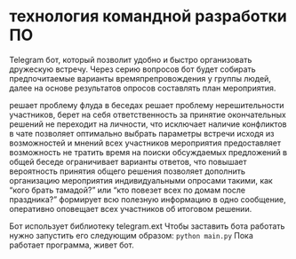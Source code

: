 # технология командной разработки ПО

Telegram бот, который позволит удобно и быстро организовать дружескую встречу. Через серию вопросов бот будет собирать предпочитаемые варианты времяпрепровождения у группы людей, далее на основе результатов опросов составлять план мероприятия.

решает проблему флуда в беседах
решает проблему нерешительности участников, берет на себя ответственность за принятие окончательных решений
не переходит на личности, что исключает наличие конфликтов в чате
позволяет оптимально выбрать параметры встречи исходя из возможностей и мнений всех участников мероприятия
предоставляет возможность не тратить время на поиски обсуждаемых предложений в общей беседе
ограничивает варианты ответов, что повышает вероятность принятия общего решения
позволяет дополнить организацию мероприятия индивидуальными опросами такими, как “кого брать тамадой?” или “кто повезет всех по домам после праздника?”
формирует всю полезную информацию в одно сообщение, оперативно оповещает всех участников об итоговом решении.

Бот использует библиотеку telegram.ext
Чтобы заставить бота работать нужно запустить его следующим образом:
`python main.py`
Пока работает программа, живет бот.

